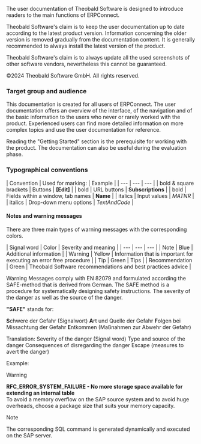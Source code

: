 The user documentation of Theobald Software is designed to introduce readers to the main functions of ERPConnect.

Theobald Software's claim is to keep the user documentation up to date according to the latest product version. Information concerning the older version is removed gradually from the documentation content. It is generally recommended to always install the latest version of the product.

Theobald Software's claim is to always update all the used screenshots of other software vendors, nevertheless this cannot be guaranteed.

©2024 Theobald Software GmbH. All rights reserved.

### Target group and audience

This documentation is created for all users of ERPConnect. The user documentation offers an overview of the interface, of the navigation and of the basic information to the users who never or rarely worked with the product. Experienced users can find more detailed information on more complex topics and use the user documentation for reference.

Reading the "Getting Started" section is the prerequisite for working with the product. The documentation can also be useful during the evaluation phase.

### Typographical conventions

| Convention | Used for marking: | Example | | --- | --- | --- | | bold & square brackets | Buttons | **[Edit]** | | bold | URL buttons | **Subscriptions** | | bold | Fields within a window, tab names | **Name** | | italics | Input values | *MATNR* | | italics | Drop-down menu options | *TextAndCode* |

#### Notes and warning messages

There are three main types of warning messages with the corresponding colors.

| Signal word | Color | Severity and meaning | | --- | --- | --- | | Note | Blue | Additional information | | Warning | Yellow | Information that is important for executing an error free procedure | | Tip | Green | Tips | | Recommendation | Green | Theobald Software recommendations and best practices advice |

Warning Messages comply with EN 82079 and formulated according the SAFE-method that is derived from German. The SAFE method is a procedure for systematically designing safety instructions. The severity of the danger as well as the source of the danger.

**"SAFE"** stands for:

**S**chwere der Gefahr (Signalwort) **A**rt und Quelle der Gefahr **F**olgen bei Missachtung der Gefahr **E**ntkommen (Maßnahmen zur Abwehr der Gefahr)

Translation: Severity of the danger (Signal word) Type and source of the danger Consequences of disregarding the danger Escape (measures to avert the danger)

Example:

Warning

**RFC_ERROR_SYSTEM_FAILURE - No more storage space available for extending an internal table**\
To avoid a memory overflow on the SAP source system and to avoid huge overheads, choose a package size that suits your memory capacity.

Note

The corresponding SQL command is generated dynamically and executed on the SAP server.
